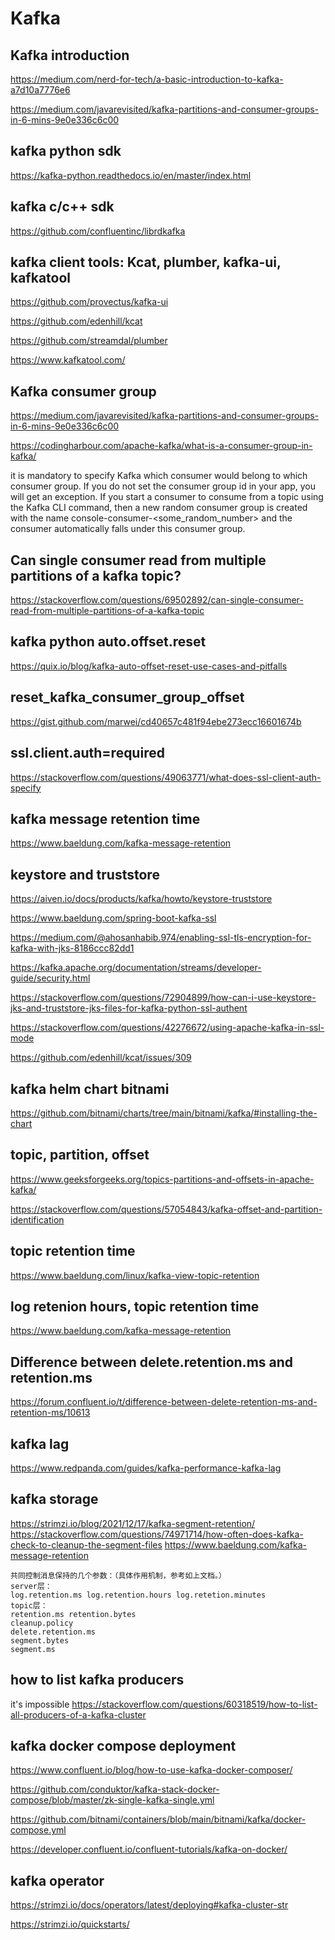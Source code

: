 # Kafka

## Kafka introduction
https://medium.com/nerd-for-tech/a-basic-introduction-to-kafka-a7d10a7776e6

https://medium.com/javarevisited/kafka-partitions-and-consumer-groups-in-6-mins-9e0e336c6c00

## kafka python sdk
https://kafka-python.readthedocs.io/en/master/index.html

## kafka c/c++ sdk
https://github.com/confluentinc/librdkafka

## kafka client tools: Kcat, plumber, kafka-ui, kafkatool
https://github.com/provectus/kafka-ui

https://github.com/edenhill/kcat

https://github.com/streamdal/plumber

https://www.kafkatool.com/

## Kafka consumer group
https://medium.com/javarevisited/kafka-partitions-and-consumer-groups-in-6-mins-9e0e336c6c00

https://codingharbour.com/apache-kafka/what-is-a-consumer-group-in-kafka/

it is mandatory to specify Kafka which consumer would belong to which consumer group. If you do not set the consumer group id in your app, you will get an exception. If you start a consumer to consume from a topic using the Kafka CLI command, then a new random consumer group is created with the name console-consumer-<some_random_number> and the consumer automatically falls under this consumer group.

## Can single consumer read from multiple partitions of a kafka topic?
https://stackoverflow.com/questions/69502892/can-single-consumer-read-from-multiple-partitions-of-a-kafka-topic

## kafka python auto.offset.reset
https://quix.io/blog/kafka-auto-offset-reset-use-cases-and-pitfalls

## reset_kafka_consumer_group_offset
https://gist.github.com/marwei/cd40657c481f94ebe273ecc16601674b

## ssl.client.auth=required
https://stackoverflow.com/questions/49063771/what-does-ssl-client-auth-specify

## kafka message retention time
https://www.baeldung.com/kafka-message-retention

## keystore and truststore
https://aiven.io/docs/products/kafka/howto/keystore-truststore

https://www.baeldung.com/spring-boot-kafka-ssl

https://medium.com/@ahosanhabib.974/enabling-ssl-tls-encryption-for-kafka-with-jks-8186ccc82dd1

https://kafka.apache.org/documentation/streams/developer-guide/security.html

https://stackoverflow.com/questions/72904899/how-can-i-use-keystore-jks-and-truststore-jks-files-for-kafka-python-ssl-authent

https://stackoverflow.com/questions/42276672/using-apache-kafka-in-ssl-mode

https://github.com/edenhill/kcat/issues/309

## kafka helm chart bitnami
https://github.com/bitnami/charts/tree/main/bitnami/kafka/#installing-the-chart

## topic, partition, offset
https://www.geeksforgeeks.org/topics-partitions-and-offsets-in-apache-kafka/

https://stackoverflow.com/questions/57054843/kafka-offset-and-partition-identification

## topic retention time
https://www.baeldung.com/linux/kafka-view-topic-retention

## log retenion hours, topic retention time
https://www.baeldung.com/kafka-message-retention

## Difference between delete.retention.ms and retention.ms
https://forum.confluent.io/t/difference-between-delete-retention-ms-and-retention-ms/10613

## kafka lag
https://www.redpanda.com/guides/kafka-performance-kafka-lag

## kafka storage
https://strimzi.io/blog/2021/12/17/kafka-segment-retention/
https://stackoverflow.com/questions/74971714/how-often-does-kafka-check-to-cleanup-the-segment-files
https://www.baeldung.com/kafka-message-retention

```
共同控制消息保持的几个参数：（具体作用机制，参考如上文档。）
server层：
log.retention.ms log.retention.hours log.retetion.minutes
topic层：
retention.ms retention.bytes
cleanup.policy
delete.retention.ms
segment.bytes
segment.ms
```

## how to list kafka producers
it's impossible
https://stackoverflow.com/questions/60318519/how-to-list-all-producers-of-a-kafka-cluster

## kafka docker compose deployment
https://www.confluent.io/blog/how-to-use-kafka-docker-composer/

https://github.com/conduktor/kafka-stack-docker-compose/blob/master/zk-single-kafka-single.yml

https://github.com/bitnami/containers/blob/main/bitnami/kafka/docker-compose.yml

https://developer.confluent.io/confluent-tutorials/kafka-on-docker/

## kafka operator
https://strimzi.io/docs/operators/latest/deploying#kafka-cluster-str

https://strimzi.io/quickstarts/